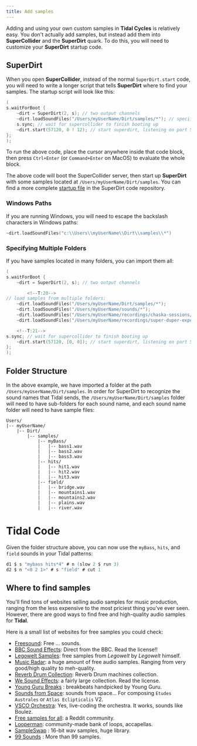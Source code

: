 ```yaml
---
title: Add samples
---
```


Adding and using your own custom samples in **Tidal Cycles** is relatively easy. You don't actually add samples, but instead add them into **SuperCollider** and the **SuperDirt** quark. To do this, you will need to customize your **SuperDirt** startup code.

## SuperDirt

When you open **SuperCollider**, instead of the normal `SuperDirt.start`
code, you will need to write a longer script that tells **SuperDirt** where
to find your samples. The startup script will look like this:

``` c
(
s.waitForBoot {
    ~dirt = SuperDirt(2, s); // two output channels
    ~dirt.loadSoundFiles("/Users/myUserName/Dirt/samples/*"); // specify sample folder to load
    s.sync; // wait for supercollider to finish booting up
    ~dirt.start(57120, 0 ! 12); // start superdirt, listening on port 57120, create twelve orbits each sending audio to channel 0
};
);
```

To run the above code, place the cursor anywhere inside that code block,
then press `Ctrl+Enter` (or `Command+Enter` on MacOS) to evaluate the
whole block.

The above code will boot the SuperCollider server, then start up
**SuperDirt** with some samples located at `/Users/myUserName/Dirt/samples`. You can find a more complete [startup file](https://github.com/musikinformatik/SuperDirt/blob/develop/superdirt_startup.scd) in the SuperDirt code repository.

### Windows Paths

If you are running Windows, you will need to escape the backslash characters in Windows paths:

```c
~dirt.loadSoundFiles("c:\\Users\\myUserName\\Dirt\\samples\\*")
```

### Specifying Multiple Folders

If you have samples located in many folders, you can import them all:

``` c
(
s.waitForBoot {
    ~dirt = SuperDirt(2, s); // two output channels

        <!--T:20-->
// load samples from multiple folders:
    ~dirt.loadSoundFiles("/Users/myUserName/Dirt/samples/*"); 
    ~dirt.loadSoundFiles("/Users/myUserName/sounds/*"); 
    ~dirt.loadSoundFiles("/Users/myUserName/recordings/chaska-sessions/*");
    ~dirt.loadSoundFiles("/Users/myUserName/recordings/super-duper-experiments/*"); 

    <!--T:21-->
s.sync; // wait for supercollider to finish booting up
    ~dirt.start(57120, [0, 0]); // start superdirt, listening on port 57120, create two orbits each sending audio to channel 0
};
);
```


## Folder Structure

In the above example, we have imported a folder at the path `/Users/myUserName/Dirt/samples`. In order for SuperDirt to recognize the sound names that Tidal sends, the `/Users/myUserName/Dirt/samples` folder will need to have sub-folders for each sound name, and each sound name folder will need to have sample files:

```plaintext
Users/
|-- myUserName/
    |-- Dirt/
        |-- samples/
            |-- myBass/
            |   |-- bass1.wav
            |   |-- bass2.wav
            |   |-- bass3.wav
            |-- hits/
            |   |-- hit1.wav
            |   |-- hit2.wav
            |   |-- hit3.wav
            |-- field/
            |   |-- bridge.wav
            |   |-- mountains1.wav
            |   |-- mountains2.wav
            |   |-- plains.wav
            |   |-- river.wav
```


# Tidal Code

Given the folder structure above, you can now use the `myBass`, `hits`,
and `field` sounds in your Tidal patterns:

```c
d1 $ s "mybass hits*4" # n (slow 2 $ run 3)
d2 $ n "<0 2 1>" # s "field" # cut 1
```

## Where to find samples

You'll find tons of websites selling audio samples for music production, ranging from the less expensive to the most priciest thing you've ever seen. However, there are good ways to find free and high-quality audio samples for **Tidal**.

Here is a small list of websites for free samples you could check:

* [Freesound](https://freesound.org/): Free ... sounds.
* [BBC Sound Effects](https://sound-effects.bbcrewind.co.uk/): Direct from the BBC. Read the license!!
* [Legowelt Samples](http://legowelt.org/samples/): free samples from *Legowelt* by *Legowelt* himself.
* [Music Radar](https://www.musicradar.com/news/tech/free-music-samples-royalty-free-loops-hits-and-multis-to-download): a huge amount of free audio samples. Ranging from very good/high quality to meh-quality.
* [Reverb Drum Collection](https://reverb.com/software/samples-and-loops/reverb/3514-reverb-drum-machines-the-complete-collection): Reverb Drum machines collection.
* [We Sound Effects](https://wesoundeffects.com/we-sound-effects-bundle-2020/): a fairly large collection. Read the license.
* [Young Guru Breaks](https://mgthefuture.com/product/305630) : breakbeats handpicked by Young Guru.
* [Sounds from Space](http://www.svengrahn.pp.se/sounds/sounds.htm): sounds from space... For composing `Etudes Australes` or `Atlas Eclipticalis` V2.
* [VSCO Orchestra](https://vis.versilstudios.com/vsco-community.html): Yes, live-coding the orchestra. It works, sounds like Boulez.
* [Free samples for all](https://www.reddit.com/r/samplesforall/): a Reddit community.
* [Looperman](https://www.looperman.com/): community-made bank of loops, accapellas.
* [SampleSwap](https://sampleswap.org/) : 16-bit wav samples, huge library.
* [99 Sounds](https://99sounds.org/) : More than 99 samples.